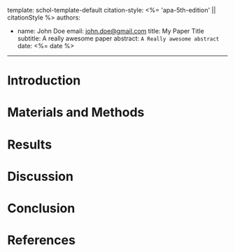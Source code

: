 template: schol-template-default
citation-style: <%= 'apa-5th-edition' || citationStyle %>
authors:
  - name: John Doe
    email: john.doe@gmail.com
title: My Paper Title
subtitle: A really awesome paper
abstract: `
A Really awesome abstract
`
date: <%= date %>
---

# Introduction

# Materials and Methods

# Results

# Discussion

# Conclusion

# References
